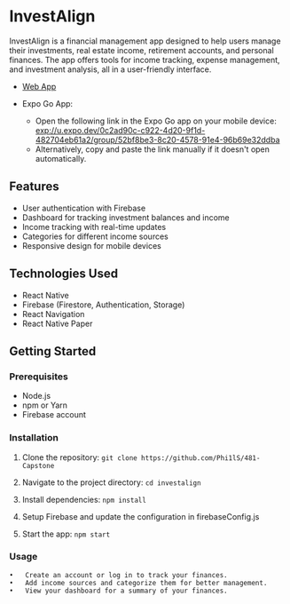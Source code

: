 # InvestAlign

InvestAlign is a financial management app designed to help users manage their investments, real estate income, retirement accounts, and personal finances. The app offers tools for income tracking, expense management, and investment analysis, all in a user-friendly interface.


- [Web App](https://investalign-f0168.web.app)

- Expo Go App:
  - Open the following link in the Expo Go app on your mobile device:
    [exp://u.expo.dev/0c2ad90c-c922-4d20-9f1d-482704eb61a2/group/52bf8be3-8c20-4578-91e4-96b69e32ddba](exp://u.expo.dev/0c2ad90c-c922-4d20-9f1d-482704eb61a2/group/52bf8be3-8c20-4578-91e4-96b69e32ddba)
  - Alternatively, copy and paste the link manually if it doesn't open automatically.

## Features

- User authentication with Firebase
- Dashboard for tracking investment balances and income
- Income tracking with real-time updates
- Categories for different income sources
- Responsive design for mobile devices

## Technologies Used

- React Native
- Firebase (Firestore, Authentication, Storage)
- React Navigation
- React Native Paper

## Getting Started

### Prerequisites

- Node.js
- npm or Yarn
- Firebase account

### Installation

1. Clone the repository:
   `git clone https://github.com/Phi1lS/481-Capstone`

2. Navigate to the project directory:
    `cd investalign`

3. Install dependencies:
    `npm install`

4. Setup Firebase and update the configuration in firebaseConfig.js

5. Start the app:
    `npm start`

### Usage
	•	Create an account or log in to track your finances.
	•	Add income sources and categorize them for better management.
	•	View your dashboard for a summary of your finances.